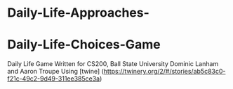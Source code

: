 # Daily-Life-Approaches-

# Daily-Life-Choices-Game

Daily Life Game
Written for CS200, Ball State University
Dominic Lanham and Aaron Troupe
Using [twine] (https://twinery.org/2/#/stories/ab5c83c0-f21c-49c2-9d49-311ee385ce3a)
